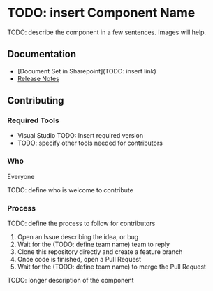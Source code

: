# TODO: insert Component Name

TODO: describe the component in a few sentences. Images will help.

## Documentation
* [Document Set in Sharepoint](TODO: insert link)
* [Release Notes](ReleaseNotes.md)

## Contributing
### Required Tools
* Visual Studio TODO: Insert required version
* TODO: specify other tools needed for contributors

### Who
Everyone 

TODO: define who is welcome to contribute
### Process
TODO: define the process to follow for contributors

1. Open an Issue describing the idea, or bug
2. Wait for the (TODO: define team name) team to reply
3. Clone this repository directly and create a feature branch
4. Once code is finished, open a Pull Request
5. Wait for the (TODO: define team name) to merge the Pull Request

TODO: longer description of the component
